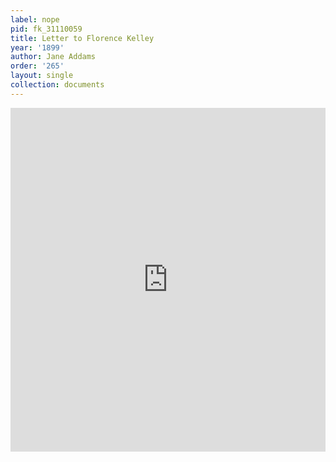 ```yaml
---
label: nope
pid: fk_31110059
title: Letter to Florence Kelley
year: '1899'
author: Jane Addams
order: '265'
layout: single
collection: documents
---
```

<iframe src="https://northwestern.app.box.com/embed/s/pler506kr6m3459jpibkpc505idit7z8?sortColumn=date&view=list" width="100%" height="550" frameborder="0" allowfullscreen webkitallowfullscreen msallowfullscreen></iframe>

